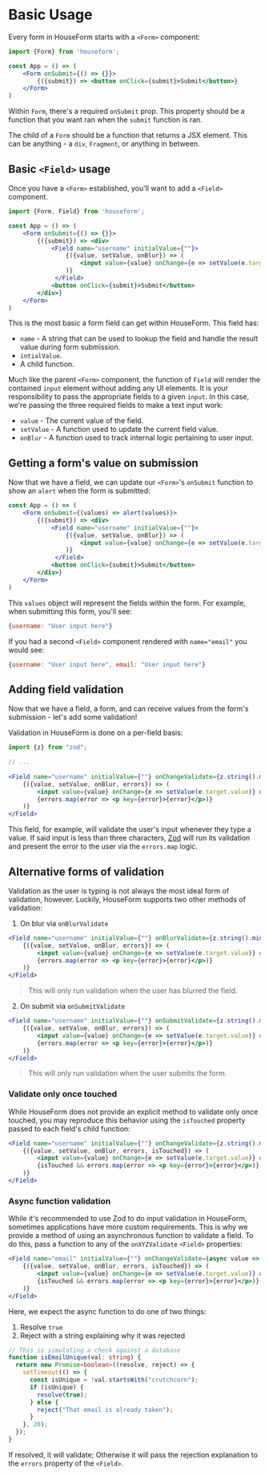 # Basic Usage

Every form in HouseForm starts with a `<Form>` component:

```jsx
import {Form} from 'houseform';

const App = () => (
    <Form onSubmit={() => {}}>
		{({submit}) => <button onClick={submit}>Submit</button>}
	</Form>
)
```

Within `Form`, there's a required `onSubmit` prop. This property should be a function that you want ran when the `submit` function is ran.

The child of a `Form` should be a function that returns a JSX element. This can be anything - a `div`, `Fragment`, or anything in between.

## Basic `<Field>` usage

Once you have a `<Form>` established, you'll want to add a `<Field>` component.

```jsx
import {Form, Field} from 'houseform';

const App = () => (
    <Form onSubmit={() => {}}>
		{({submit}) => <div>
			<Field name="username" initialValue={""}>
                {({value, setValue, onBlur}) => (
                	<input value={value} onChange={e => setValue(e.target.value)} onBlur={onBlur}/>
                )}
             </Field>			
			<button onClick={submit}>Submit</button>
		</div>}
	</Form>
)
```

This is the most basic a form field can get within HouseForm. This field has:

- `name` - A string that can be used to lookup the field and handle the result value during form submission.
- `intialValue`.
- A child function.

Much like the parent `<Form>` component, the function of `Field` will render the contained `input` element without adding any UI elements. It is your responsibility to pass the appropriate fields to a given `input`. In this case, we're passing the three required fields to make a text input work:

- `value` - The current value of the field.
- `setValue` - A function used to update the current field value.
- `onBlur` - A function used to track internal logic pertaining to user input.

## Getting a form's value on submission

Now that we have a field, we can update our `<Form>`'s `onSubmit` function to show an `alert` when the form is submitted:

```jsx {2}
const App = () => (
    <Form onSubmit={(values) => alert(values)}>
		{({submit}) => <div>
			<Field name="username" initialValue={""}>
                {({value, setValue, onBlur}) => (
                	<input value={value} onChange={e => setValue(e.target.value)} onBlur={onBlur}/>
                )}
             </Field>
			<button onClick={submit}>Submit</button>
		</div>}
	</Form>
)
```

This `values` object will represent the fields within the form. For example, when submitting this form, you'll see:

```javascript
{username: "User input here"}
```

If you had a second `<Field>` component rendered with `name="email"` you would see:

```javascript
{username: "User input here", email: "User input here"}
```

## Adding field validation

Now that we have a field, a form, and can receive values from the form's submission - let's add some validation!

Validation in HouseForm is done on a per-field basis:

```jsx
import {z} from "zod";

// ...
 
<Field name="username" initialValue={""} onChangeValidate={z.string().min(3, "Your username must have at least three characters")}>
    {({value, setValue, onBlur, errors}) => (
	    <input value={value} onChange={e => setValue(e.target.value)} onBlur={onBlur}/>
        {errors.map(error => <p key={error}>{error}</p>)}
    )}
</Field>
```

This field, for example, will validate the user's input whenever they type a value. If said input is less than three characters, [Zod](https://github.com/colinhacks/zod) will run its validation and present the error to the user via the `errors.map` logic.

## Alternative forms of validation

Validation as the user is typing is not always the most ideal form of validation, however. Luckily, HouseForm supports two other methods of validation:

1. On blur via `onBlurValidate`

```jsx
<Field name="username" initialValue={""} onBlurValidate={z.string().min(3, "Your username must have at least three characters")}>
    {({value, setValue, onBlur, errors}) => (
	    <input value={value} onChange={e => setValue(e.target.value)} onBlur={onBlur}/>
        {errors.map(error => <p key={error}>{error}</p>)}
    )}
</Field>
```

> This will only run validation when the user has blurred the field.

2. On submit via `onSubmitValidate`

```jsx
<Field name="username" initialValue={""} onSubmitValidate={z.string().min(3, "Your username must have at least three characters")}>
    {({value, setValue, onBlur, errors}) => (
	    <input value={value} onChange={e => setValue(e.target.value)} onBlur={onBlur}/>
        {errors.map(error => <p key={error}>{error}</p>)}
    )}
</Field>
```

> This will only run validation when the user submits the form.

### Validate only once touched

While HouseForm does not provide an explicit method to validate only once touched, you may reproduce this behavior using the `isTouched` property passed to each field's child function:

```jsx
<Field name="username" initialValue={""} onChangeValidate={z.string().min(3, "Your username must have at least three characters")}>
    {({value, setValue, onBlur, errors, isTouched}) => (
	    <input value={value} onChange={e => setValue(e.target.value)} onBlur={onBlur}/>
        {isTouched && errors.map(error => <p key={error}>{error}</p>)}
    )}
</Field>
```

### Async function validation

While it's recommended to use Zod to do input validation in HouseForm, sometimes applications have more custom requirements. This is why we provide a method of using an asynchronous function to validate a field. To do this, pass a function to any of the `onXYZValidate` `<Field>` properties:

```jsx
<Field name="email" initialValue={""} onChangeValidate={async value => {return await isEmailUnique(value)}}>
    {({value, setValue, onBlur, errors, isTouched}) => (
	    <input value={value} onChange={e => setValue(e.target.value)} onBlur={onBlur}/>
        {isTouched && errors.map(error => <p key={error}>{error}</p>)}
    )}
</Field>
```

Here, we expect the async function to do one of two things:

1. Resolve `true`
2. Reject with a string explaining why it was rejected

```typescript
// This is simulating a check against a database
function isEmailUnique(val: string) {
  return new Promise<boolean>((resolve, reject) => {
    setTimeout(() => {
      const isUnique = !val.startsWith("crutchcorn");
      if (isUnique) {
        resolve(true);
      } else {
        reject("That email is already taken");
      }
    }, 20);
  });
}
```

If resolved, it will validate; Otherwise it will pass the rejection explanation to the `errors` property of the `<Field>`.






